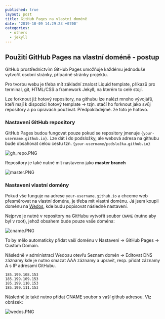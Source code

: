 ```yaml
---
published: true
layout: post
title: GitHub Pages na vlastní doméně
date: '2019-10-09 14:29:23 +0700'
categories:
  - others
  - jekyll
---
```

## Použití GitHub Pages na vlastní doméně - postup
			
GitHub prostřednictvím GitHub Pages umožňuje každému jednoduše vytvořit osobní stránky, případně stránky projektu. 

Pro tvorbu webu je třeba mít základní znalost Liquid template, příkazů pro terminal, git, HTML/CSS a framework Jekyll, na kterém to celé stojí.

Lze forknout již hotový repository, na githubu lze nalézt mnoho vývojářů, kteří mají k dispozici hotový template -> tzjn. stačí ho forknout jako svůj repository a po úpravách používat. Předpokládejmě. že toto je hotovo.

### Nastavení GitHub repository
			
GitHub Pages budou fungovat pouze pokud se repository jmenuje  `{your-username.github.io}`. Lze dát i do podsložky, ale webová adresa na githubu bude obsahovat celou cestu tzn. `{your-username/podsložka.github.io}`			


![gh_repo.PNG](https://raw.githubusercontent.com/zdenolab/zdenolab.github.io/master/static/img/_posts/gh_repo.PNG "repository")

Repository je také nutné mít nastaveno jako **master branch**


![master.PNG](https://raw.githubusercontent.com/zdenolab/zdenolab.github.io/master/static/img/_posts/master.PNG "master_branch")

### Nastavení vlastní domény

Pokud vše funguje na adrese `your-username.github.io` a chceme web přesměrovat na vlastní doménu, je třeba mít vlastní doménu. Já jsem koupil doménu na [Wedos](https://www.wedos.cz/), kde budu popisovat následně nastavení.

Nejprve je nutné v repository na GitHubu vytvořit soubor `CNAME` (nutno aby byl v root), jehož obsahem bude pouze vaše doména:

![cname.PNG](https://raw.githubusercontent.com/zdenolab/zdenolab.github.io/master/static/img/_posts/cname.PNG "CNAME")

To by mělo automaticky přidat vaší doménu v Nastavení -> GitHub Pages -> Custom Domain.


Následně v administraci Wedosu otevřu Seznam domén -> Editovat DNS záznamy kde je nutno smazat AAA záznamy a upravit, resp. přidat záznamy A s IP adresami GitHubu.

```
185.199.108.153
185.199.109.153
185.199.110.153
185.199.111.153
```

Následně je také nutno přidat CNAME soubor s vaší github adresou. Viz obrázek:

![wedos.PNG](https://raw.githubusercontent.com/zdenolab/zdenolab.github.io/master/static/img/_posts/wedos.PNG "WEDOS")
